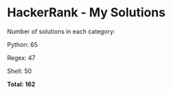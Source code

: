# HackerRank - My Solutions

Number of solutions in each category:

Python: 65

Regex: 47

Shell: 50

**Total: 162**

